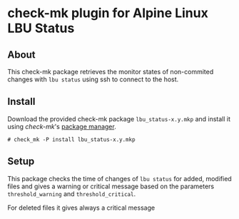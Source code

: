 check-mk plugin for Alpine Linux LBU Status
===========================================


About
-----

This check-mk package retrieves the monitor states of non-commited changes with `lbu status` using ssh to connect to the host.


Install
-------

Download the provided check-mk package `lbu_status-x.y.mkp` and install it using *check-mk*'s 
[package manager](https://mathias-kettner.de/checkmk_packaging.html#H1:Installation,%20Update%20and%20Removal).


```console
# check_mk -P install lbu_status-x.y.mkp
```

Setup
-----

This package checks the time of changes of  `lbu status` for added, modified files and gives a warning or 
critical message based on the parameters `threshold_warning` and `threshold_critical`.

For deleted files it gives always a critical message
